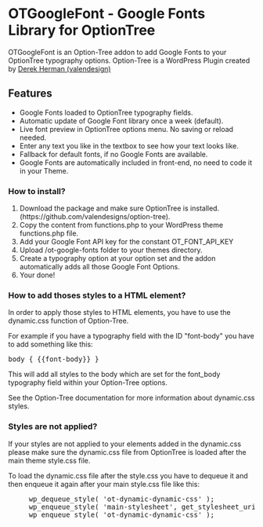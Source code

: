<h1>OTGoogleFont - Google Fonts Library for OptionTree</h1>
<p>OTGoogleFont is an Option-Tree addon to add Google Fonts to your OptionTree typography options. Option-Tree is a WordPress Plugin created by <a href="http://valendesigns.com/">Derek Herman (valendesign)</a></p>

<h2>Features</h2>
<ul>
	<li>Google Fonts loaded to OptionTree typography fields.</li>
	<li>Automatic update of Google Font library once a week (default).</li>
	<li>Live font preview in OptionTree options menu. No saving or reload needed.</li>
	<li>Enter any text you like in the textbox to see how your text looks like.</li>
	<li>Fallback for default fonts, if no Google Fonts are available.</li>
	<li>Google Fonts are automatically included in front-end, no need to code it in your Theme.</li>
</ul>


<h3>How to install?</h3>
<ol>
	<li>Download the package and make sure OptionTree is installed.(https://github.com/valendesigns/option-tree).</li>
	<li>Copy the content from functions.php to your WordPress theme functions.php file.</li>
	<li>Add your Google Font API key for the constant OT_FONT_API_KEY</li>
	<li>Upload /ot-google-fonts folder to your themes directory.</li>
	<li>Create a typography option at your option set and the addon automatically adds all those Google Font Options.</li>
	<li>Your done!</li>
</ol>

<h3>How to add thoses styles to a HTML element?</h3>
<p>In order to apply those styles to HTML elements, you have to use the dynamic.css function of Option-Tree.</p>
<p>For example if you have a typography field with the ID "font-body" you have to add something like this:</p>

<pre>
body { {{font-body}} }
</pre>

<p>This will add all styles to the body which are set for the font_body typography field within your Option-Tree options.</p>
<p>See the Option-Tree documentation for more information about dynamic.css styles.</p>

<h3>Styles are not applied?</h3>
<p>If your styles are not applied to your elements added in the dynamic.css please make sure the dynamic.css file from OptionTree is loaded after the main theme style.css file.</p>
<p>To load the dynamic.css file after the style.css you have to dequeue it and then enqueue it again after your main style.css file like this:</pre>

<pre>
	 wp_dequeue_style( 'ot-dynamic-dynamic-css' );
	 wp_enqueue_style( 'main-stylesheet', get_stylesheet_uri() );
	 wp_enqueue_style( 'ot-dynamic-dynamic-css' );
</pre>